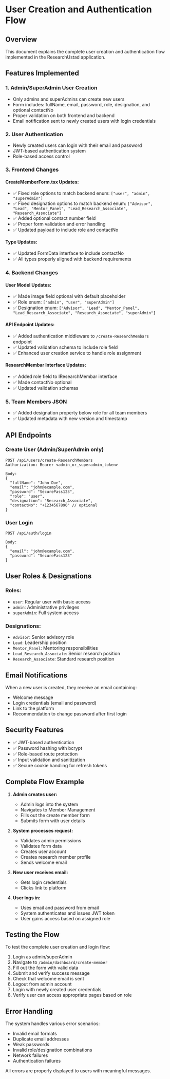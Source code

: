 # User Creation and Authentication Flow

## Overview
This document explains the complete user creation and authentication flow implemented in the ResearchUstad application.

## Features Implemented

### 1. Admin/SuperAdmin User Creation
- Only admins and superAdmins can create new users
- Form includes: fullName, email, password, role, designation, and optional contactNo
- Proper validation on both frontend and backend
- Email notification sent to newly created users with login credentials

### 2. User Authentication
- Newly created users can login with their email and password
- JWT-based authentication system
- Role-based access control

### 3. Frontend Changes

#### CreateMemberForm.tsx Updates:
- ✅ Fixed role options to match backend enum: `["user", "admin", "superAdmin"]`
- ✅ Fixed designation options to match backend enum: `["Advisor", "Lead", "Mentor_Panel", "Lead_Research_Associate", "Research_Associate"]`
- ✅ Added optional contact number field
- ✅ Proper form validation and error handling
- ✅ Updated payload to include role and contactNo

#### Type Updates:
- ✅ Updated FormData interface to include contactNo
- ✅ All types properly aligned with backend requirements

### 4. Backend Changes

#### User Model Updates:
- ✅ Made image field optional with default placeholder
- ✅ Role enum: `["admin", "user", "superAdmin"]`
- ✅ Designation enum: `["Advisor", "Lead", "Mentor_Panel", "Lead_Research_Associate", "Research_Associate", "superAdmin"]`

#### API Endpoint Updates:
- ✅ Added authentication middleware to `/create-ResearchMembars` endpoint
- ✅ Updated validation schema to include role field
- ✅ Enhanced user creation service to handle role assignment

#### ResearchMembar Interface Updates:
- ✅ Added role field to IResearchMembar interface
- ✅ Made contactNo optional
- ✅ Updated validation schemas

### 5. Team Members JSON
- ✅ Added designation property below role for all team members
- ✅ Updated metadata with new version and timestamp

## API Endpoints

### Create User (Admin/SuperAdmin only)
```
POST /api/users/create-ResearchMembars
Authorization: Bearer <admin_or_superadmin_token>

Body:
{
  "fullName": "John Doe",
  "email": "john@example.com", 
  "password": "SecurePass123",
  "role": "user",
  "designation": "Research_Associate",
  "contactNo": "+1234567890" // optional
}
```

### User Login
```
POST /api/auth/login

Body:
{
  "email": "john@example.com",
  "password": "SecurePass123"
}
```

## User Roles & Designations

### Roles:
- `user`: Regular user with basic access
- `admin`: Administrative privileges
- `superAdmin`: Full system access

### Designations:
- `Advisor`: Senior advisory role
- `Lead`: Leadership position
- `Mentor_Panel`: Mentoring responsibilities
- `Lead_Research_Associate`: Senior research position
- `Research_Associate`: Standard research position

## Email Notifications
When a new user is created, they receive an email containing:
- Welcome message
- Login credentials (email and password)
- Link to the platform
- Recommendation to change password after first login

## Security Features
- ✅ JWT-based authentication
- ✅ Password hashing with bcrypt
- ✅ Role-based route protection
- ✅ Input validation and sanitization
- ✅ Secure cookie handling for refresh tokens

## Complete Flow Example

1. **Admin creates user:**
   - Admin logs into the system
   - Navigates to Member Management
   - Fills out the create member form
   - Submits form with user details

2. **System processes request:**
   - Validates admin permissions
   - Validates form data
   - Creates user account
   - Creates research member profile
   - Sends welcome email

3. **New user receives email:**
   - Gets login credentials
   - Clicks link to platform

4. **User logs in:**
   - Uses email and password from email
   - System authenticates and issues JWT token
   - User gains access based on assigned role

## Testing the Flow

To test the complete user creation and login flow:

1. Login as admin/superAdmin
2. Navigate to `/admin/dashboard/create-member`
3. Fill out the form with valid data
4. Submit and verify success message
5. Check that welcome email is sent
6. Logout from admin account
7. Login with newly created user credentials
8. Verify user can access appropriate pages based on role

## Error Handling

The system handles various error scenarios:
- Invalid email formats
- Duplicate email addresses
- Weak passwords
- Invalid role/designation combinations
- Network failures
- Authentication failures

All errors are properly displayed to users with meaningful messages.
